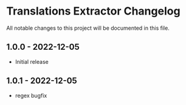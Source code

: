 # Translations Extractor Changelog

All notable changes to this project will be documented in this file.

## 1.0.0 - 2022-12-05

- Initial release

## 1.0.1 - 2022-12-05

- regex bugfix